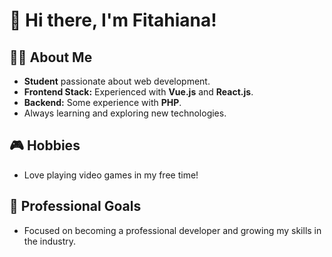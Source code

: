 # 👋 Hi there, I'm Fitahiana!

## 👨‍🎓 About Me
- **Student** passionate about web development.
- **Frontend Stack:** Experienced with **Vue.js** and **React.js**.
- **Backend:** Some experience with **PHP**.
- Always learning and exploring new technologies.

## 🎮 Hobbies
- Love playing video games in my free time!

## 💼 Professional Goals
- Focused on becoming a professional developer and growing my skills in the industry.

